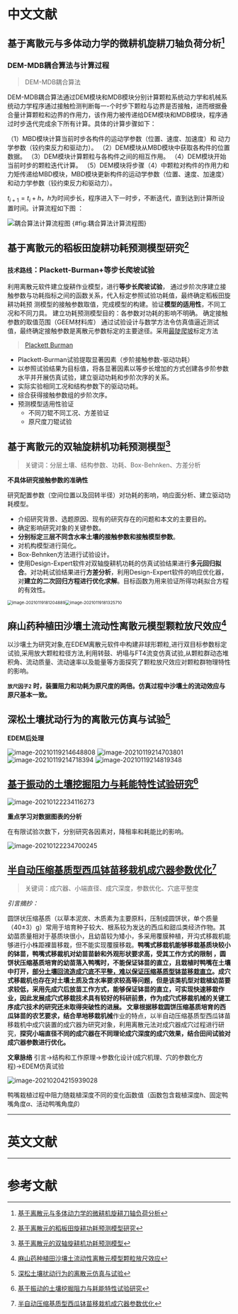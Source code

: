 # 中文文献

## 基于离散元与多体动力学的微耕机旋耕刀轴负荷分析[^1]

### DEM-MDB耦合算法与计算过程

> DEM-MDB耦合算法

DEM-MDB耦合算法通过DEM模块和MDB模块分别计算颗粒系统动力学和机械系统动力学程序通过接触检测判断每一-个时步下颗粒与边界是否接触，进而根据叠合量计算颗粒和边界的作用力，该作用力被传递给DEM模块和MDB模块，程序通过时步迭代完成余下所有计算。具体的计算步骤如下：

（1）MBD模块计算当前时步各构件的运动学参数（位置、速度、加速度）和	动力学参数（铰约束反力和驱动力）。
（2）DEM模块从MBD模块中获取各构件的位置数据。
（3）DEM模块计算颗粒与各构件之间的相互作用。
（4）DEM模块开始当前时步的颗粒迭代计算。
（5）DEM模块将步骤（4）中颗粒对构件的作用力和力矩传递给MBD模块，MBD模块更新构件的运动学参数（位置、速度、加速度）和动力学参数（铰约束反力和驱动力）。

$t_{i+1}=t_{i}+h$，$h$为时间步长，程序进入下一时步，不断迭代，直到达到计算所设置时间。计算流程如下图 ：

![耦合算法计算流程图](https://i.loli.net/2021/01/14/zU5bLvcIq27H8nB.png) {#fig:耦合算法计算流程图}



## 基于离散元的稻板田旋耕功耗预测模型研究[^2]

###  `技术路线`：Plackett-Burman+等步长爬坡试验

利用离散元软件建立旋耕作业模型，进行**等步长爬坡试验**， 通过步阶次序建立接触参数与功耗指标之间的函数关系，代入标定参照试验功耗值，最终确定稻板田旋耕功耗预 测模型的接触参数取值，完成模型的构建。验证**模型的适用性**，不同工况和不同刀具。
建立功耗预测模型目的：各参数对功耗的影响不明确。
确定接触参数的取值范围（GEEM材料库）
通过试验设计与数学方法令仿真值逼近测试值，最终确定接触参数是离散元参数标定的主要途径。采用<u>最陡爬坡</u>标定方法

> [Plackett Burman](https://zhuanlan.zhihu.com/p/41959523)

- Plackett-Burman试验提取显著因素（步阶接触参数-驱动功耗）
- 以参照试验结果为目标值，将各显著因素以等步长增加的方式创建各步阶参数水平并开展仿真试验，建立驱动功耗和步阶次序的关系。
- 实际实验相同工况和结构参数下的驱动功耗。
- 综合获得接触参数组的步阶次序。
- 预测模型适用性验证
  - 不同刀辊不同工况、方差验证
  - 原尺度刀辊试验

## 基于离散元的双轴旋耕机功耗预测模型[^3]

> 关键词：分层土壤、结构参数、功耗、Box-Behnken、方差分析

**不具体研究接触参数的准确性**

研究配置参数（空间位置以及回转半径）对功耗的影响，响应面分析、建立驱动功耗模型。

- 介绍研究背景、选题原因、现有的研究存在的问题和本文的主要目的。
- 确定影响研究对象的关键参数。
- **分别标定三层不同含水率土壤的接触参数和接触模型参数**。
- 对机构模型进行简化。
- Box-Behnken方法进行试验设计。
- 使用Design-Expert软件对双轴旋耕机功耗的仿真试验结果进行**多元回归拟合**。对功耗试验结果进行**方差分析**，利用Design-Expert软件的响应优化器，对**建立的二次回归方程进行优化求解**。目标函数为用来验证所得功耗拟合方程的有效性。

<img src="https://i.loli.net/2021/01/19/fUyxtIzeo73uvwX.png" alt="image-20210119181204889" style="zoom: 67%;" /><img src="https://i.loli.net/2021/01/19/Y4al6icPgEjUBvA.png" alt="image-20210119181325710" style="zoom: 67%;" />



## 麻山药种植田沙壤土流动性离散元模型颗粒放尺效应[^4]



以沙壤土为研究对象,在EDEM离散元软件中构建非球形颗粒,进行双目标参数标定试验,采用放大颗粒粒径方法,利用转鼓、坍塌与FT4流变仿真试验,从颗粒群动态堆积角、流动质量、流动速率以及能量等方面探究了颗粒放尺效应对颗粒群物理特性的影响。

**`放尺因子2` 时，装置阻力和功耗为原尺度的两倍。仿真过程中沙壤土的流动效应与原尺基本一致。**



## 深松土壤扰动行为的离散元仿真与试验[^5]

**EDEM后处理**

<img src="https://i.loli.net/2021/01/19/og3JdqXbMNslZeK.png" alt="image-20210119214648808"  />



<img src="https://i.loli.net/2021/01/22/gNYy54qz98EPK2C.png" alt="image-20210119214703801"  />

<img src="https://i.loli.net/2021/01/22/6i5JIT7qdfktR2l.png" alt="image-20210119214718394"  />

<img src="https://i.loli.net/2021/01/22/frdITHaM1L9bcRp.png" alt="image-20210119214819348"  />

## [基于振动的土壤挖掘阻力与耗能特性试验研究](zotero://select/library/items/7CDEPK2Q)[^6]

![image-20210122234116273](https://i.loli.net/2021/01/22/GEfBUhplsFxdWC2.png)

**重点学习对数据图表的分析**

在有限试验次数下，分别研究各因素对，降租率和耗能比的影响。

![image-20210122234700245](https://i.loli.net/2021/01/22/ivXxnVyfpPJN6zb.png)

## [**半自动压缩基质型西瓜钵苗移栽机成穴器参数优化**](zotero://select/library/items/YH3AWIB9)[^7]

> 关键词：成穴器、小端直径、成穴深度，参数优化、穴底平整度

 *引言摘抄：*

圆饼状压缩基质（以草本泥炭、木质素为主要原料，压制成圆饼状，单个质量（40±3）g）常用于培育种子较大、根系较为发达的西瓜和甜瓜类经济作物。其幼苗质量相对于基质块很小，且幼苗较为矮小，多采用覆膜种植，开沟式移裁机能够进行小株距裸苗移栽，但不能实现覆膜移栽。**鸭嘴式移栽机能够移栽基质块较小的钵苗，鸭嘴式移裁机对幼苗苗龄和外观形状要求高，受其工作方式的限制 ，圆饼状压缩基质培育的幼苗落入鸭嘴时，不能保证钵苗的直立，且栽植时鸭嘴在土壤中打开，<u>部分土壤回流造成穴底不平整，难以保证压缩基质型钵苗移栽直立</u>。**成穴式移裁机也存在对土壤土质及含水率要求较高等问题，但是该类机型对栽植幼苗要求较低，采用先成穴后放苗工作方式，能够保证钵苗的直立，可实现快速移栽作业，因此发展成穴式移栽技术具有较好的科研前景，作为成穴式移裁机械的关键工序成穴技术的研究还未取得突破性的进展。
文章根据移栽圆饼压缩基质培育的西瓜钵苗的农艺要求，结合**旱地移栽机械**作业的特点，以半自动压缩基质型西瓜钵苗移栽机中成穴装置的成穴器为研究对象，利用离散元法对成穴器成穴过程进行研究，**探究小端直径不同的成穴器在不同理论成穴深度的成穴效果，结合田间试验对成穴器参数进行优化。**

**文章脉络**
引言→结构和工作原理→参数化设计(成穴机理、穴的参数化方程)→EDEM仿真试验

![image-20210204215939028](https://i.loli.net/2021/02/04/4zOU1rALpkFCgvI.png)

鸭嘴栽植过程中阻力随栽植深度不同的变化函数值（函数包含栽植深度$h$、固定鸭嘴角度$\alpha$、活动鸭嘴角度$\beta$）





























---

# 英文文献





----

# 参考文献

[^1]:[基于离散元与多体动力学的微耕机旋耕刀轴负荷分析](zotero://select/library/items/ITJC4WIS)
[^2]: [基于离散元的稻板田旋耕功耗预测模型研究](zotero://select/library/items/22VAUMU3)

[^3]:[基于离散元的双轴旋耕机功耗预测模型](zotero://select/library/items/F3R6ET6W)

[^4]:[ 麻山药种植田沙壤土流动性离散元模型颗粒放尺效应](zotero://select/library/items/NEUCEDAA)
[^5]:[ 深松土壤扰动行为的离散元仿真与试验](zotero://select/library/items/B7NBI2W6)
[^6]:[基于振动的土壤挖掘阻力与耗能特性试验研究](zotero://select/library/items/7CDEPK2Q)
[^7]:[半自动压缩基质型西瓜钵苗移栽机成穴器参数优化](zotero://select/library/items/YH3AWIB9)

